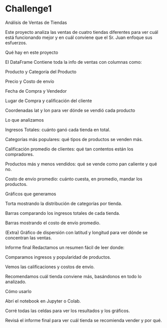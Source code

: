 # Challenge1
Análisis de Ventas de Tiendas

Este proyecto analiza las ventas de cuatro tiendas diferentes para ver cuál está funcionando mejor y en cuál conviene que el Sr. Juan enfoque sus esfuerzos.

Qué hay en este proyecto

El DataFrame
Contiene toda la info de ventas con columnas como:

Producto y Categoría del Producto

Precio y Costo de envío

Fecha de Compra y Vendedor

Lugar de Compra y calificación del cliente

Coordenadas lat y lon para ver dónde se vendió cada producto

Lo que analizamos

Ingresos Totales: cuánto ganó cada tienda en total.

Categorías más populares: qué tipos de productos se venden más.

Calificación promedio de clientes: qué tan contentos están los compradores.

Productos más y menos vendidos: qué se vende como pan caliente y qué no.

Costo de envío promedio: cuánto cuesta, en promedio, mandar los productos.

Gráficos que generamos

Torta mostrando la distribución de categorías por tienda.

Barras comparando los ingresos totales de cada tienda.

Barras mostrando el costo de envío promedio.

(Extra) Gráfico de dispersión con latitud y longitud para ver dónde se concentran las ventas.

Informe final
Redactamos un resumen fácil de leer donde:

Comparamos ingresos y popularidad de productos.

Vemos las calificaciones y costos de envío.

Recomendamos cuál tienda conviene más, basándonos en todo lo analizado.

Cómo usarlo

Abrí el notebook en Jupyter o Colab.

Corré todas las celdas para ver los resultados y los gráficos.

Revisá el informe final para ver cuál tienda se recomienda vender y por qué.
